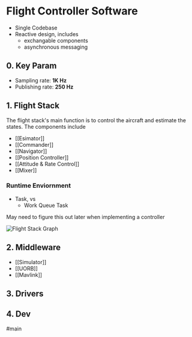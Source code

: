 # Flight Controller Software
- Single Codebase
- Reactive design, includes
	- exchangable components
	- asynchronous messaging

## 0. Key Param
- Sampling rate: **1K Hz**
- Publishing rate: **250 Hz**

## 1. Flight Stack
The flight stack's main function is to control the aircraft and estimate the states. The components include
- [[Esimator]]
- [[Commander]]
- [[Navigator]]
- [[Position Controller]]
- [[Attitude & Rate Control]]
- [[Mixer]]

### Runtime Enviornment
- Task, vs
	- Work Queue Task

May need to figure this out later when implementing a controller

![Flight Stack Graph](https://docs.px4.io/master/assets/img/PX4_High-Level_Flight-Stack.18829d0a.svg)

## 2. Middleware
- [[Simulator]]
- [[UORB]]
- [[Mavlink]]
## 3. Drivers

## 4. Dev


#main